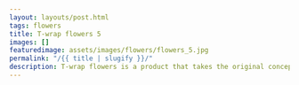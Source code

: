 ```yaml
---
layout: layouts/post.html
tags: flowers
title: T-wrap flowers 5
images: []
featuredimage: assets/images/flowers/flowers_5.jpg
permalink: "/{{ title | slugify }}/"
description: T-wrap flowers is a product that takes the original concept of the T-wrap and adds flowers to it. The product can be worn by both kids and adults.
---
```

